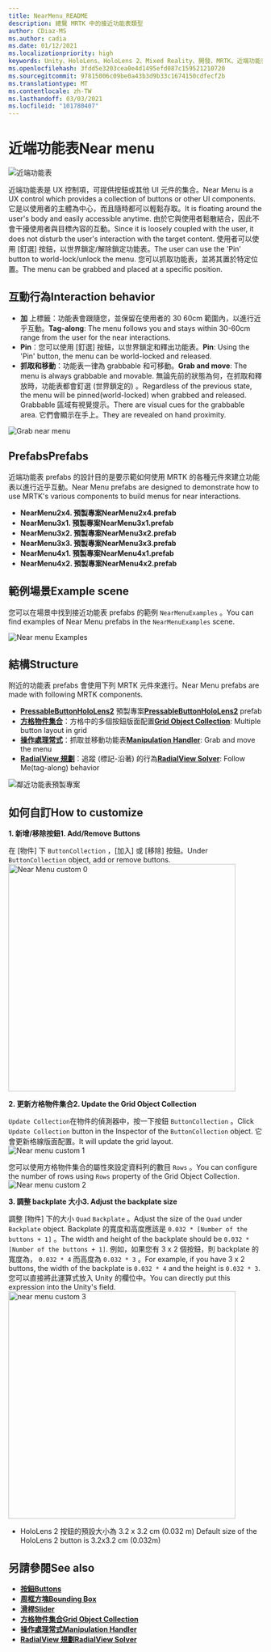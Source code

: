 ```yaml
---
title: NearMenu_README
description: 總覽 MRTK 中的接近功能表類型
author: CDiaz-MS
ms.author: cadia
ms.date: 01/12/2021
ms.localizationpriority: high
keywords: Unity、HoloLens、HoloLens 2、Mixed Reality、開發、MRTK、近端功能表、
ms.openlocfilehash: 3fdd5e3203cea0e4d1495efd087c159521210720
ms.sourcegitcommit: 97815006c09be0a43b3d9b33c1674150cdfecf2b
ms.translationtype: MT
ms.contentlocale: zh-TW
ms.lasthandoff: 03/03/2021
ms.locfileid: "101780407"
---
```

# <a name="near-menu"></a><span data-ttu-id="042e7-104">近端功能表</span><span class="sxs-lookup"><span data-stu-id="042e7-104">Near menu</span></span>

![近端功能表](Images/NearMenu/MRTK_UX_NearMenu.png)

<span data-ttu-id="042e7-106">近端功能表是 UX 控制項，可提供按鈕或其他 UI 元件的集合。</span><span class="sxs-lookup"><span data-stu-id="042e7-106">Near Menu is a UX control which provides a collection of buttons or other UI components.</span></span> <span data-ttu-id="042e7-107">它是以使用者的主體為中心，而且隨時都可以輕鬆存取。</span><span class="sxs-lookup"><span data-stu-id="042e7-107">It is floating around the user's body and easily accessible anytime.</span></span> <span data-ttu-id="042e7-108">由於它與使用者鬆散結合，因此不會干擾使用者與目標內容的互動。</span><span class="sxs-lookup"><span data-stu-id="042e7-108">Since it is loosely coupled with the user, it does not disturb the user's interaction with the target content.</span></span> <span data-ttu-id="042e7-109">使用者可以使用 [釘選] 按鈕，以世界鎖定/解除鎖定功能表。</span><span class="sxs-lookup"><span data-stu-id="042e7-109">The user can use the 'Pin' button to world-lock/unlock the menu.</span></span> <span data-ttu-id="042e7-110">您可以抓取功能表，並將其置於特定位置。</span><span class="sxs-lookup"><span data-stu-id="042e7-110">The menu can be grabbed and placed at a specific position.</span></span>

## <a name="interaction-behavior"></a><span data-ttu-id="042e7-111">互動行為</span><span class="sxs-lookup"><span data-stu-id="042e7-111">Interaction behavior</span></span>

- <span data-ttu-id="042e7-112">**加** 上標籤：功能表會跟隨您，並保留在使用者的 30 60cm 範圍內，以進行近乎互動。</span><span class="sxs-lookup"><span data-stu-id="042e7-112">**Tag-along**: The menu follows you and stays within 30-60cm range from the user for the near interactions.</span></span>
- <span data-ttu-id="042e7-113">**Pin**：您可以使用 [釘選] 按鈕，以世界鎖定和釋出功能表。</span><span class="sxs-lookup"><span data-stu-id="042e7-113">**Pin**: Using the 'Pin' button, the menu can be world-locked and released.</span></span>
- <span data-ttu-id="042e7-114">**抓取和移動**：功能表一律為 grabbable 和可移動。</span><span class="sxs-lookup"><span data-stu-id="042e7-114">**Grab and move**: The menu is always grabbable and movable.</span></span> <span data-ttu-id="042e7-115">無論先前的狀態為何，在抓取和釋放時，功能表都會釘選 (世界鎖定的) 。</span><span class="sxs-lookup"><span data-stu-id="042e7-115">Regardless of the previous state, the menu will be pinned(world-locked) when grabbed and released.</span></span> <span data-ttu-id="042e7-116">Grabbable 區域有視覺提示。</span><span class="sxs-lookup"><span data-stu-id="042e7-116">There are visual cues for the grabbable area.</span></span> <span data-ttu-id="042e7-117">它們會顯示在手上。</span><span class="sxs-lookup"><span data-stu-id="042e7-117">They are revealed on hand proximity.</span></span>

<img src="Images/NearMenu/MRTK_UX_NearMenu_Grab.png" alt="Grab near menu">

## <a name="prefabs"></a><span data-ttu-id="042e7-118">Prefabs</span><span class="sxs-lookup"><span data-stu-id="042e7-118">Prefabs</span></span>

<span data-ttu-id="042e7-119">近端功能表 prefabs 的設計目的是要示範如何使用 MRTK 的各種元件來建立功能表以進行近乎互動。</span><span class="sxs-lookup"><span data-stu-id="042e7-119">Near Menu prefabs are designed to demonstrate how to use MRTK's various components to build menus for near interactions.</span></span>

- <span data-ttu-id="042e7-120">**NearMenu2x4. 預製專案**</span><span class="sxs-lookup"><span data-stu-id="042e7-120">**NearMenu2x4.prefab**</span></span>
- <span data-ttu-id="042e7-121">**NearMenu3x1. 預製專案**</span><span class="sxs-lookup"><span data-stu-id="042e7-121">**NearMenu3x1.prefab**</span></span>
- <span data-ttu-id="042e7-122">**NearMenu3x2. 預製專案**</span><span class="sxs-lookup"><span data-stu-id="042e7-122">**NearMenu3x2.prefab**</span></span>
- <span data-ttu-id="042e7-123">**NearMenu3x3. 預製專案**</span><span class="sxs-lookup"><span data-stu-id="042e7-123">**NearMenu3x3.prefab**</span></span>
- <span data-ttu-id="042e7-124">**NearMenu4x1. 預製專案**</span><span class="sxs-lookup"><span data-stu-id="042e7-124">**NearMenu4x1.prefab**</span></span>
- <span data-ttu-id="042e7-125">**NearMenu4x2. 預製專案**</span><span class="sxs-lookup"><span data-stu-id="042e7-125">**NearMenu4x2.prefab**</span></span>

## <a name="example-scene"></a><span data-ttu-id="042e7-126">範例場景</span><span class="sxs-lookup"><span data-stu-id="042e7-126">Example scene</span></span>

<span data-ttu-id="042e7-127">您可以在場景中找到接近功能表 prefabs 的範例 `NearMenuExamples` 。</span><span class="sxs-lookup"><span data-stu-id="042e7-127">You can find examples of Near Menu prefabs in the `NearMenuExamples` scene.</span></span>

<img src="Images/NearMenu/MRTK_UX_NearMenu_Examples.png" alt="Near menu Examples">

## <a name="structure"></a><span data-ttu-id="042e7-128">結構</span><span class="sxs-lookup"><span data-stu-id="042e7-128">Structure</span></span>

<span data-ttu-id="042e7-129">附近的功能表 prefabs 會使用下列 MRTK 元件來進行。</span><span class="sxs-lookup"><span data-stu-id="042e7-129">Near Menu prefabs are made with following MRTK components.</span></span>

- <span data-ttu-id="042e7-130">[**PressableButtonHoloLens2**](README_Button.md) 預製專案</span><span class="sxs-lookup"><span data-stu-id="042e7-130">[**PressableButtonHoloLens2**](README_Button.md) prefab</span></span>
- <span data-ttu-id="042e7-131">[**方格物件集合**](README_ObjectCollection.md)：方格中的多個按鈕版面配置</span><span class="sxs-lookup"><span data-stu-id="042e7-131">[**Grid Object Collection**](README_ObjectCollection.md): Multiple button layout in grid</span></span>
- <span data-ttu-id="042e7-132">[**操作處理常式**](README_ManipulationHandler.md)：抓取並移動功能表</span><span class="sxs-lookup"><span data-stu-id="042e7-132">[**Manipulation Handler**](README_ManipulationHandler.md): Grab and move the menu</span></span>
- <span data-ttu-id="042e7-133">[**RadialView 規劃**](README_Solver.md)：追蹤 (標記-沿著) 的行為</span><span class="sxs-lookup"><span data-stu-id="042e7-133">[**RadialView Solver**](README_Solver.md): Follow Me(tag-along) behavior</span></span>

![鄰近功能表預製專案](Images/NearMenu/MRTK_UX_NearMenu_Structure.png)

## <a name="how-to-customize"></a><span data-ttu-id="042e7-135">如何自訂</span><span class="sxs-lookup"><span data-stu-id="042e7-135">How to customize</span></span>

<span data-ttu-id="042e7-136">**1. 新增/移除按鈕**</span><span class="sxs-lookup"><span data-stu-id="042e7-136">**1. Add/Remove Buttons**</span></span>

<span data-ttu-id="042e7-137">在 [物件] 下 `ButtonCollection` ，[加入] 或 [移除] 按鈕。</span><span class="sxs-lookup"><span data-stu-id="042e7-137">Under `ButtonCollection` object, add or remove buttons.</span></span>  
<img src="Images/NearMenu/MRTK_UX_NearMenu_Custom0.png" width="450" alt="Near Menu custom 0">

<span data-ttu-id="042e7-138">**2. 更新方格物件集合**</span><span class="sxs-lookup"><span data-stu-id="042e7-138">**2. Update the Grid Object Collection**</span></span>

<span data-ttu-id="042e7-139">`Update Collection`在物件的偵測器中，按一下按鈕 `ButtonCollection` 。</span><span class="sxs-lookup"><span data-stu-id="042e7-139">Click `Update Collection` button in the Inspector of the `ButtonCollection` object.</span></span> <span data-ttu-id="042e7-140">它會更新格線版面配置。</span><span class="sxs-lookup"><span data-stu-id="042e7-140">It will update the grid layout.</span></span>  
<img src="Images/NearMenu/MRTK_UX_NearMenu_Custom1.png" alt="Near menu custom 1">

<span data-ttu-id="042e7-141">您可以使用方格物件集合的屬性來設定資料列的數目 `Rows` 。</span><span class="sxs-lookup"><span data-stu-id="042e7-141">You can configure the number of rows using `Rows` property of the Grid Object Collection.</span></span>  
<img src="Images/NearMenu/MRTK_UX_NearMenu_Custom2.png" alt="Near menu custom 2">

<span data-ttu-id="042e7-142">**3. 調整 backplate 大小**</span><span class="sxs-lookup"><span data-stu-id="042e7-142">**3. Adjust the backplate size**</span></span>

<span data-ttu-id="042e7-143">調整 [物件] 下的大小 `Quad` `Backplate` 。</span><span class="sxs-lookup"><span data-stu-id="042e7-143">Adjust the size of the `Quad` under `Backplate` object.</span></span> <span data-ttu-id="042e7-144">Backplate 的寬度和高度應該是 `0.032 * [Number of the buttons + 1]` 。</span><span class="sxs-lookup"><span data-stu-id="042e7-144">The width and height of the backplate should be `0.032 * [Number of the buttons + 1]`.</span></span> <span data-ttu-id="042e7-145">例如，如果您有 3 x 2 個按鈕，則 backplate 的寬度為， `0.032 * 4` 而高度為 `0.032 * 3` 。</span><span class="sxs-lookup"><span data-stu-id="042e7-145">For example, if you have 3 x 2 buttons, the width of the backplate is `0.032 * 4` and the height is `0.032 * 3`.</span></span> <span data-ttu-id="042e7-146">您可以直接將此運算式放入 Unity 的欄位中。</span><span class="sxs-lookup"><span data-stu-id="042e7-146">You can directly put this expression into the Unity's field.</span></span>  
<img src="Images/NearMenu/MRTK_UX_NearMenu_Custom3.png" width="450" alt="near menu custom 3">

- <span data-ttu-id="042e7-147">HoloLens 2 按鈕的預設大小為 3.2 x 3.2 cm (0.032 m) </span><span class="sxs-lookup"><span data-stu-id="042e7-147">Default size of the HoloLens 2 button is 3.2x3.2 cm (0.032m)</span></span>

## <a name="see-also"></a><span data-ttu-id="042e7-148">另請參閱</span><span class="sxs-lookup"><span data-stu-id="042e7-148">See also</span></span>

- [<span data-ttu-id="042e7-149">**按鈕**</span><span class="sxs-lookup"><span data-stu-id="042e7-149">**Buttons**</span></span>](README_Button.md)
- [<span data-ttu-id="042e7-150">**周框方塊**</span><span class="sxs-lookup"><span data-stu-id="042e7-150">**Bounding Box**</span></span>](README_BoundingBox.md)
- [<span data-ttu-id="042e7-151">**滑桿**</span><span class="sxs-lookup"><span data-stu-id="042e7-151">**Slider**</span></span>](README_Sliders.md)
- [<span data-ttu-id="042e7-152">**方格物件集合**</span><span class="sxs-lookup"><span data-stu-id="042e7-152">**Grid Object Collection**</span></span>](README_ObjectCollection.md)
- [<span data-ttu-id="042e7-153">**操作處理常式**</span><span class="sxs-lookup"><span data-stu-id="042e7-153">**Manipulation Handler**</span></span>](README_ManipulationHandler.md)
- [<span data-ttu-id="042e7-154">**RadialView 規劃**</span><span class="sxs-lookup"><span data-stu-id="042e7-154">**RadialView Solver**</span></span>](README_Solver.md)
